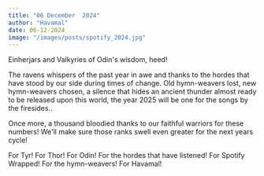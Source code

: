 ```yaml
---
title: "06 December  2024"
author: "Havamal"
date: 06-12-2024
image: "/images/posts/spotify_2024.jpg"
---
```


Einherjars and Valkyries of Odin's wisdom, heed!

The ravens whispers of the past year in awe and thanks to the hordes that have stood by our side during times of change. Old hymn-weavers lost, new hymn-weavers chosen, a silence that hides an ancient thunder almost ready to be released upon this world, the year 2025 will be one for the songs by the firesides..

Once more, a thousand bloodied thanks to our faithful warriors for these numbers! We'll make sure those ranks swell even greater for the next years cycle!

For Tyr! For Thor! For Odin! For the hordes that have listened! For Spotify Wrapped! For the hymn-weavers! For Havamal!